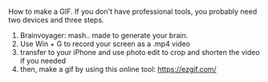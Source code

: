 How to make a GIF. If you don't have professional tools, you probably need two devices and three steps.

1. Brainvoyager: mash.. made to generate your brain.
2. Use Win + G to record your screen as a .mp4 video
3. transfer to your iPhone and use photo edit to crop and shorten the video if you needed
4. then, make a gif by using this online tool:  https://ezgif.com/
